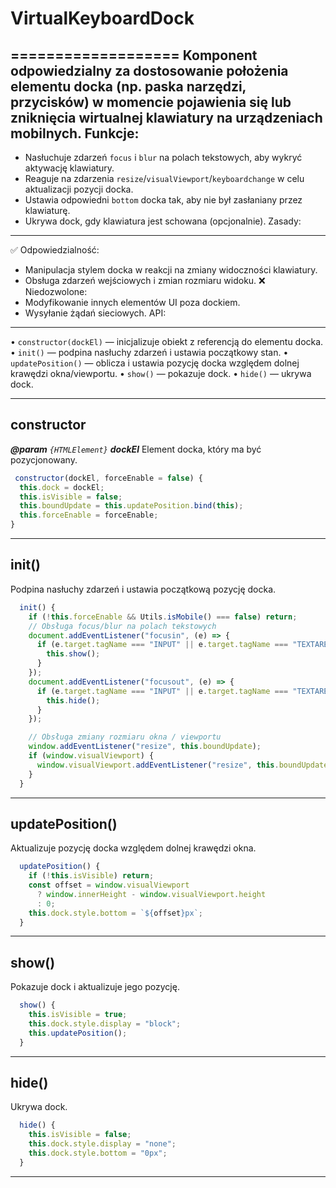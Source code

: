 # VirtualKeyboardDock

===================
Komponent odpowiedzialny za dostosowanie położenia elementu docka (np. paska narzędzi, przycisków)
w momencie pojawienia się lub zniknięcia wirtualnej klawiatury na urządzeniach mobilnych.
Funkcje:
--------
 - Nasłuchuje zdarzeń `focus` i `blur` na polach tekstowych, aby wykryć aktywację klawiatury.
 - Reaguje na zdarzenia `resize`/`visualViewport`/`keyboardchange` w celu aktualizacji pozycji docka.
 - Ustawia odpowiedni `bottom` docka tak, aby nie był zasłaniany przez klawiaturę.
 - Ukrywa dock, gdy klawiatura jest schowana (opcjonalnie).
Zasady:
-------
✅ Odpowiedzialność:
  - Manipulacja stylem docka w reakcji na zmiany widoczności klawiatury.
  - Obsługa zdarzeń wejściowych i zmian rozmiaru widoku.
❌ Niedozwolone:
  - Modyfikowanie innych elementów UI poza dockiem.
  - Wysyłanie żądań sieciowych.
API:
----
• `constructor(dockEl)` — inicjalizuje obiekt z referencją do elementu docka.
• `init()` — podpina nasłuchy zdarzeń i ustawia początkowy stan.
• `updatePosition()` — oblicza i ustawia pozycję docka względem dolnej krawędzi okna/viewportu.
• `show()` — pokazuje dock.
• `hide()` — ukrywa dock.

---

## constructor

**_@param_** *`{HTMLElement}`* _**dockEl**_  Element docka, który ma być pozycjonowany.

```javascript
 constructor(dockEl, forceEnable = false) {
  this.dock = dockEl;
  this.isVisible = false;
  this.boundUpdate = this.updatePosition.bind(this);
  this.forceEnable = forceEnable;
}
```

---

## init()

Podpina nasłuchy zdarzeń i ustawia początkową pozycję docka.

```javascript
  init() {
    if (!this.forceEnable && Utils.isMobile() === false) return;
    // Obsługa focus/blur na polach tekstowych
    document.addEventListener("focusin", (e) => {
      if (e.target.tagName === "INPUT" || e.target.tagName === "TEXTAREA") {
        this.show();
      }
    });
    document.addEventListener("focusout", (e) => {
      if (e.target.tagName === "INPUT" || e.target.tagName === "TEXTAREA") {
        this.hide();
      }
    });

    // Obsługa zmiany rozmiaru okna / viewportu
    window.addEventListener("resize", this.boundUpdate);
    if (window.visualViewport) {
      window.visualViewport.addEventListener("resize", this.boundUpdate);
    }
  }
```

---

## updatePosition()

Aktualizuje pozycję docka względem dolnej krawędzi okna.

```javascript
  updatePosition() {
    if (!this.isVisible) return;
    const offset = window.visualViewport
      ? window.innerHeight - window.visualViewport.height
      : 0;
    this.dock.style.bottom = `${offset}px`;
  }
```

---

## show()

Pokazuje dock i aktualizuje jego pozycję.

```javascript
  show() {
    this.isVisible = true;
    this.dock.style.display = "block";
    this.updatePosition();
  }
```

---

## hide()

Ukrywa dock.

```javascript
  hide() {
    this.isVisible = false;
    this.dock.style.display = "none";
    this.dock.style.bottom = "0px";
  }
```

---
